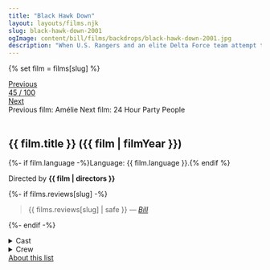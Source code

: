 ```yaml
---
title: "Black Hawk Down"
layout: layouts/films.njk
slug: black-hawk-down-2001
ogImage: content/bill/films/backdrops/black-hawk-down-2001.jpg
description: "When U.S. Rangers and an elite Delta Force team attempt to kidnap two underlings of a Somali warlord, their Black Hawk helicopters are shot down, and the Americans suffer heavy casualties, facing intense fighting from the militia on the ground."
---
```


{% set film = films[slug] %}

<nav class="films">
  <div class="prev">
    <a href="../amlie-2001"><i class="fa-solid fa-chevron-left fa-xs"></i> Previous</a>
  </div>
  <div>
    <a class="simple" href="../">45 / 100</a>
  </div>
  <div class="next">
    <a href="../24-hour-party-people-2002">Next <i class="fa-solid fa-chevron-right fa-xs"></i></a>
  </div>
  <div class="hint">
    <span class="prev-hint">
      <span class="sr-only">Previous film:</span>
      Amélie
    </span>
    <span class="next-hint">
      <span class="sr-only">Next film:</span>
      24 Hour Party People
    </span>
  </div>
</nav>

<article class="film slug-black-hawk-down-2001">
  <div class="backdrop-and-poster">
    <img class="poster" src="../films/posters/{{ slug }}.jpg" alt="">
    <img class="backdrop" src="../films/backdrops/{{ slug }}.jpg" alt="">
  </div>

  <h1>{{ film.title }} ({{ film | filmYear }})</h1>

  <p>
    {%- if film.language -%}Language: {{ film.language }}.{% endif %}
    
  </p>

  <p class="director">
    Directed by <strong>{{ film | directors }}</strong>
  </p>

  {%- if films.reviews[slug] -%}
    <blockquote> 
      {{ films.reviews[slug] | safe }} <em>—&nbsp;<a href="/bill">Bill</a></em>
    </blockquote> 
  {%- endif -%}

  <details>
    <summary>
      Cast
    </summary>
    <ul>
      {%- for cast in film.credits.cast -%}
        <li>
          {{ cast.name }} as <em>{{ cast.character }}</em>
        </li>
      {%- endfor -%}
    </ul>
  </details>

  <details>
    <summary>
      Crew
    </summary>
    <ul>
      {%- for crew in film.credits.crew -%}
        <li>
          {{ crew.name }} &mdash; <em>{{ crew.job }}</em>
        </li>
      {%- endfor -%}
    </ul>
  </details>

</article>
<footer>
  <a href="../about">About this list</a>
</footer>
